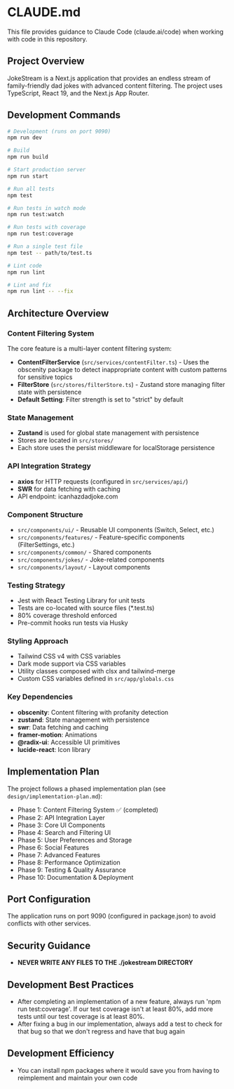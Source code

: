 # CLAUDE.md

This file provides guidance to Claude Code (claude.ai/code) when working with code in this repository.

## Project Overview

JokeStream is a Next.js application that provides an endless stream of family-friendly dad jokes with advanced content filtering. The project uses TypeScript, React 19, and the Next.js App Router.

## Development Commands

```bash
# Development (runs on port 9090)
npm run dev

# Build
npm run build

# Start production server
npm run start

# Run all tests
npm test

# Run tests in watch mode
npm run test:watch

# Run tests with coverage
npm run test:coverage

# Run a single test file
npm test -- path/to/test.ts

# Lint code
npm run lint

# Lint and fix
npm run lint -- --fix
```

## Architecture Overview

### Content Filtering System
The core feature is a multi-layer content filtering system:
- **ContentFilterService** (`src/services/contentFilter.ts`) - Uses the obscenity package to detect inappropriate content with custom patterns for sensitive topics
- **FilterStore** (`src/stores/filterStore.ts`) - Zustand store managing filter state with persistence
- **Default Setting**: Filter strength is set to "strict" by default

### State Management
- **Zustand** is used for global state management with persistence
- Stores are located in `src/stores/`
- Each store uses the persist middleware for localStorage persistence

### API Integration Strategy
- **axios** for HTTP requests (configured in `src/services/api/`)
- **SWR** for data fetching with caching
- API endpoint: icanhazdadjoke.com

### Component Structure
- `src/components/ui/` - Reusable UI components (Switch, Select, etc.)
- `src/components/features/` - Feature-specific components (FilterSettings, etc.)
- `src/components/common/` - Shared components
- `src/components/jokes/` - Joke-related components
- `src/components/layout/` - Layout components

### Testing Strategy
- Jest with React Testing Library for unit tests
- Tests are co-located with source files (*.test.ts)
- 80% coverage threshold enforced
- Pre-commit hooks run tests via Husky

### Styling Approach
- Tailwind CSS v4 with CSS variables
- Dark mode support via CSS variables
- Utility classes composed with clsx and tailwind-merge
- Custom CSS variables defined in `src/app/globals.css`

### Key Dependencies
- **obscenity**: Content filtering with profanity detection
- **zustand**: State management with persistence
- **swr**: Data fetching and caching
- **framer-motion**: Animations
- **@radix-ui**: Accessible UI primitives
- **lucide-react**: Icon library

## Implementation Plan

The project follows a phased implementation plan (see `design/implementation-plan.md`):
- Phase 1: Content Filtering System ✅ (completed)
- Phase 2: API Integration Layer
- Phase 3: Core UI Components
- Phase 4: Search and Filtering UI
- Phase 5: User Preferences and Storage
- Phase 6: Social Features
- Phase 7: Advanced Features
- Phase 8: Performance Optimization
- Phase 9: Testing & Quality Assurance
- Phase 10: Documentation & Deployment

## Port Configuration

The application runs on port 9090 (configured in package.json) to avoid conflicts with other services.

## Security Guidance

- **NEVER WRITE ANY FILES TO THE ./jokestream DIRECTORY**

## Development Best Practices

- After completing an implementation of a new feature, always run 'npm run test:coverage'. If our test coverage isn't at least 80%, add more tests until our test coverage is at least 80%.
- After fixing a bug in our implementation, always add a test to check for that bug so that we don't regress and have that bug again

## Development Efficiency

- You can install npm packages where it would save you from having to reimplement and maintain your own code